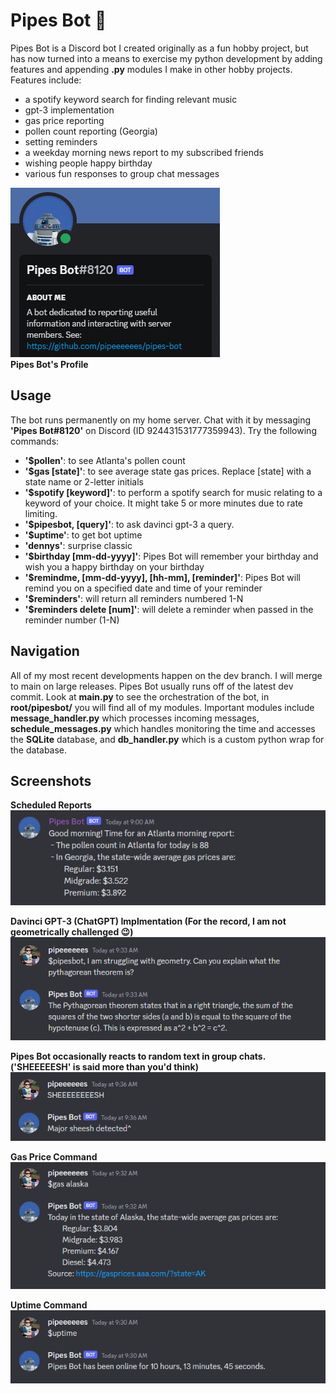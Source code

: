 # Pipes Bot 🤖

Pipes Bot is a Discord bot I created originally as a fun hobby project, but has now turned into a means to exercise my python development by adding features and appending **.py** modules I make in other hobby projects. Features include:
- a spotify keyword search for finding relevant music
- gpt-3 implementation
- gas price reporting
- pollen count reporting (Georgia)
- setting reminders
- a weekday morning news report to my subscribed friends
- wishing people happy birthday
- various fun responses to group chat messages

![pipes bot profile picture](./doc/images/pfp_small.PNG)
<br />
**Pipes Bot's Profile**

## Usage
The bot runs permanently on my home server. Chat with it by messaging **'Pipes Bot#8120'** on Discord (ID 924431531777359943). Try the following commands:
- **'$pollen'**: to see Atlanta's pollen count
- **'$gas [state]'**: to see average state gas prices. Replace [state] with a state name or 2-letter initials
- **'$spotify [keyword]'**: to perform a spotify search for music relating to a keyword of your choice. It might take 5 or more minutes due to rate limiting.
- **'$pipesbot, [query]'**: to ask davinci gpt-3 a query.
- **'$uptime'**: to get bot uptime 
- **'dennys'**: surprise classic
- **'$birthday [mm-dd-yyyy]'**: Pipes Bot will remember your birthday and wish you a happy birthday on your birthday
- **'$remindme, [mm-dd-yyyy], [hh-mm], [reminder]'**: Pipes Bot will remind you on a specified date and time of your reminder
- **'$reminders'**: will return all reminders numbered 1-N
- **'$reminders delete [num]'**: will delete a reminder when passed in the reminder number (1-N)

## Navigation
All of my most recent developments happen on the dev branch. I will merge to main on large releases. Pipes Bot usually runs off of the latest dev commit. Look at **main.py** to see the orchestration of the bot, in **root/pipesbot/** you will find all of my modules. Important modules include **message_handler.py** which processes incoming messages, **schedule_messages.py** which handles monitoring the time and accesses the **SQLite** database, and **db_handler.py** which is a custom python wrap for the database. 

## Screenshots

**Scheduled Reports**
<br />
![morning report](./doc/images/morning_report.PNG)

**Davinci GPT-3 (ChatGPT) Implmentation (For the record, I am not geometrically challenged 😉)**
<br />
![gpt-3](./doc/images/davinci_gpt.PNG)

**Pipes Bot occasionally reacts to random text in group chats. ('SHEEEEESH' is said more than you'd think)**
<br />
![sheeesh](./doc/images/sheeesh.PNG)

**Gas Price Command**
<br />
![gas prices](./doc/images/gas.PNG)

**Uptime Command**
<br />
![uptime](./doc/images/uptime.PNG)